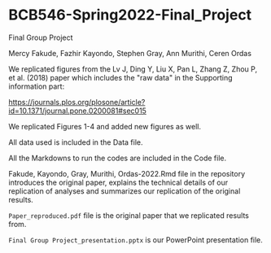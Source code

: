 # BCB546-Spring2022-Final_Project
Final Group Project

Mercy Fakude, Fazhir Kayondo, Stephen Gray, Ann Murithi, Ceren Ordas

We replicated figures from the Lv J, Ding Y, Liu X, Pan L, Zhang Z, Zhou P, et al. (2018) paper which includes the "raw data" in the Supporting information part:

https://journals.plos.org/plosone/article?id=10.1371/journal.pone.0200081#sec015

We replicated Figures 1-4 and added new figures as well.

All data used is included in the Data file.

All the Markdowns to run the codes are included in the Code file. 

Fakude, Kayondo, Gray, Murithi, Ordas-2022.Rmd file in the repository introduces the original paper, explains the technical details of our replication of analyses and summarizes our replication of the original results.

`Paper_reproduced.pdf` file is the original paper that we replicated results from.

`Final Group Project_presentation.pptx` is our PowerPoint presentation file.
